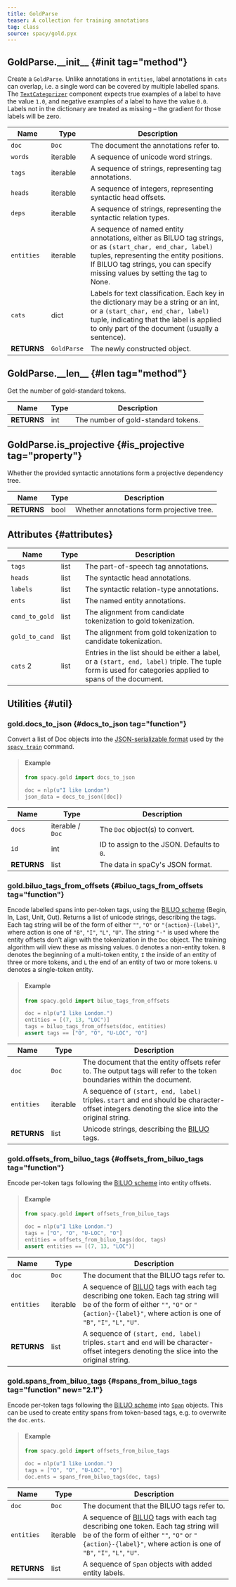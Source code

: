 ```yaml
---
title: GoldParse
teaser: A collection for training annotations
tag: class
source: spacy/gold.pyx
---
```


## GoldParse.\_\_init\_\_ {#init tag="method"}

Create a `GoldParse`. Unlike annotations in `entities`, label annotations in
`cats` can overlap, i.e. a single word can be covered by multiple labelled
spans. The [`TextCategorizer`](/api/textcategorizer) component expects true
examples of a label to have the value `1.0`, and negative examples of a label to
have the value `0.0`. Labels not in the dictionary are treated as missing – the
gradient for those labels will be zero.

| Name        | Type        | Description                                                                                                                                                                                                                            |
| ----------- | ----------- | -------------------------------------------------------------------------------------------------------------------------------------------------------------------------------------------------------------------------------------- |
| `doc`       | `Doc`       | The document the annotations refer to.                                                                                                                                                                                                 |
| `words`     | iterable    | A sequence of unicode word strings.                                                                                                                                                                                                    |
| `tags`      | iterable    | A sequence of strings, representing tag annotations.                                                                                                                                                                                   |
| `heads`     | iterable    | A sequence of integers, representing syntactic head offsets.                                                                                                                                                                           |
| `deps`      | iterable    | A sequence of strings, representing the syntactic relation types.                                                                                                                                                                      |
| `entities`  | iterable    | A sequence of named entity annotations, either as BILUO tag strings, or as `(start_char, end_char, label)` tuples, representing the entity positions. If BILUO tag strings, you can specify missing values by setting the tag to None. |
| `cats`      | dict        | Labels for text classification. Each key in the dictionary may be a string or an int, or a `(start_char, end_char, label)` tuple, indicating that the label is applied to only part of the document (usually a sentence).              |
| **RETURNS** | `GoldParse` | The newly constructed object.                                                                                                                                                                                                          |

## GoldParse.\_\_len\_\_ {#len tag="method"}

Get the number of gold-standard tokens.

| Name        | Type | Description                         |
| ----------- | ---- | ----------------------------------- |
| **RETURNS** | int  | The number of gold-standard tokens. |

## GoldParse.is_projective {#is_projective tag="property"}

Whether the provided syntactic annotations form a projective dependency tree.

| Name        | Type | Description                               |
| ----------- | ---- | ----------------------------------------- |
| **RETURNS** | bool | Whether annotations form projective tree. |

## Attributes {#attributes}

| Name                              | Type | Description                                                                                                                                              |
| --------------------------------- | ---- | -------------------------------------------------------------------------------------------------------------------------------------------------------- |
| `tags`                            | list | The part-of-speech tag annotations.                                                                                                                      |
| `heads`                           | list | The syntactic head annotations.                                                                                                                          |
| `labels`                          | list | The syntactic relation-type annotations.                                                                                                                 |
| `ents`                            | list | The named entity annotations.                                                                                                                            |
| `cand_to_gold`                    | list | The alignment from candidate tokenization to gold tokenization.                                                                                          |
| `gold_to_cand`                    | list | The alignment from gold tokenization to candidate tokenization.                                                                                          |
| `cats` <Tag variant="new">2</Tag> | list | Entries in the list should be either a label, or a `(start, end, label)` triple. The tuple form is used for categories applied to spans of the document. |

## Utilities {#util}

### gold.docs_to_json {#docs_to_json tag="function"}

Convert a list of Doc objects into the
[JSON-serializable format](/api/annotation#json-input) used by the
[`spacy train`](/api/cli#train) command.

> #### Example
>
> ```python
> from spacy.gold import docs_to_json
>
> doc = nlp(u"I like London")
> json_data = docs_to_json([doc])
> ```

| Name        | Type             | Description                                |
| ----------- | ---------------- | ------------------------------------------ |
| `docs`      | iterable / `Doc` | The `Doc` object(s) to convert.            |
| `id`        | int              | ID to assign to the JSON. Defaults to `0`. |
| **RETURNS** | list             | The data in spaCy's JSON format.           |

### gold.biluo_tags_from_offsets {#biluo_tags_from_offsets tag="function"}

Encode labelled spans into per-token tags, using the
[BILUO scheme](/api/annotation#biluo) (Begin, In, Last, Unit, Out). Returns a
list of unicode strings, describing the tags. Each tag string will be of the
form of either `""`, `"O"` or `"{action}-{label}"`, where action is one of
`"B"`, `"I"`, `"L"`, `"U"`. The string `"-"` is used where the entity offsets
don't align with the tokenization in the `Doc` object. The training algorithm
will view these as missing values. `O` denotes a non-entity token. `B` denotes
the beginning of a multi-token entity, `I` the inside of an entity of three or
more tokens, and `L` the end of an entity of two or more tokens. `U` denotes a
single-token entity.

> #### Example
>
> ```python
> from spacy.gold import biluo_tags_from_offsets
>
> doc = nlp(u"I like London.")
> entities = [(7, 13, "LOC")]
> tags = biluo_tags_from_offsets(doc, entities)
> assert tags == ["O", "O", "U-LOC", "O"]
> ```

| Name        | Type     | Description                                                                                                                                     |
| ----------- | -------- | ----------------------------------------------------------------------------------------------------------------------------------------------- |
| `doc`       | `Doc`    | The document that the entity offsets refer to. The output tags will refer to the token boundaries within the document.                          |
| `entities`  | iterable | A sequence of `(start, end, label)` triples. `start` and `end` should be character-offset integers denoting the slice into the original string. |
| **RETURNS** | list     | Unicode strings, describing the [BILUO](/api/annotation#biluo) tags.                                                                            |

### gold.offsets_from_biluo_tags {#offsets_from_biluo_tags tag="function"}

Encode per-token tags following the [BILUO scheme](/api/annotation#biluo) into
entity offsets.

> #### Example
>
> ```python
> from spacy.gold import offsets_from_biluo_tags
>
> doc = nlp(u"I like London.")
> tags = ["O", "O", "U-LOC", "O"]
> entities = offsets_from_biluo_tags(doc, tags)
> assert entities == [(7, 13, "LOC")]
> ```

| Name        | Type     | Description                                                                                                                                                                                                                 |
| ----------- | -------- | --------------------------------------------------------------------------------------------------------------------------------------------------------------------------------------------------------------------------- |
| `doc`       | `Doc`    | The document that the BILUO tags refer to.                                                                                                                                                                                  |
| `entities`  | iterable | A sequence of [BILUO](/api/annotation#biluo) tags with each tag describing one token. Each tag string will be of the form of either `""`, `"O"` or `"{action}-{label}"`, where action is one of `"B"`, `"I"`, `"L"`, `"U"`. |
| **RETURNS** | list     | A sequence of `(start, end, label)` triples. `start` and `end` will be character-offset integers denoting the slice into the original string.                                                                               |

### gold.spans_from_biluo_tags {#spans_from_biluo_tags tag="function" new="2.1"}

Encode per-token tags following the [BILUO scheme](/api/annotation#biluo) into
[`Span`](/api/span) objects. This can be used to create entity spans from
token-based tags, e.g. to overwrite the `doc.ents`.

> #### Example
>
> ```python
> from spacy.gold import offsets_from_biluo_tags
>
> doc = nlp(u"I like London.")
> tags = ["O", "O", "U-LOC", "O"]
> doc.ents = spans_from_biluo_tags(doc, tags)
> ```

| Name        | Type     | Description                                                                                                                                                                                                                 |
| ----------- | -------- | --------------------------------------------------------------------------------------------------------------------------------------------------------------------------------------------------------------------------- |
| `doc`       | `Doc`    | The document that the BILUO tags refer to.                                                                                                                                                                                  |
| `entities`  | iterable | A sequence of [BILUO](/api/annotation#biluo) tags with each tag describing one token. Each tag string will be of the form of either `""`, `"O"` or `"{action}-{label}"`, where action is one of `"B"`, `"I"`, `"L"`, `"U"`. |
| **RETURNS** | list     | A sequence of `Span` objects with added entity labels.                                                                                                                                                                      |
